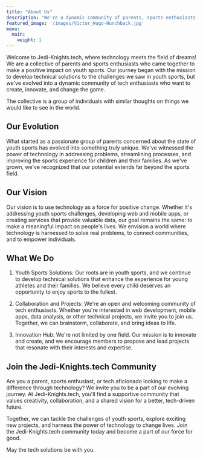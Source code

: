 ```yaml
---
title: "About Us"
description: "We're a dynamic community of parents, sports enthusiasts, and tech aficionados creating innovative solutions for youth sports and beyond. Join us in our mission to make a positive impact through technology."
featured_image: '/images/Victor_Hugo-Hunchback.jpg'
menu:
  main:
    weight: 1
---
```


[//]: # ({{< figure src="/images/Victor_Hugo-Hunchback.jpg" title="Illustration from Victor Hugo et son temps &#40;1881&#41;" >}})

Welcome to Jedi-Knights.tech, where technology meets the field of dreams! We are a collective of parents and sports enthusiasts who came together to make a positive impact on youth sports. Our journey began with the mission to develop technical solutions to the challenges we saw in youth sports, but we've evolved into a dynamic community of tech enthusiasts who want to create, innovate, and change the game.


The collective is a group of individuals with similar thoughts on things we would like to see in the world.

## Our Evolution
What started as a passionate group of parents concerned about the state of youth sports has evolved into something truly unique. We've witnessed the power of technology in addressing problems, streamlining processes, and improving the sports experience for children and their families. As we've grown, we've recognized that our potential extends far beyond the sports field.

## Our Vision

Our vision is to use technology as a force for positive change. Whether it's addressing youth sports challenges, developing web and mobile apps, or creating services that provide valuable data, our goal remains the same: to make a meaningful impact on people's lives. We envision a world where technology is harnessed to solve real problems, to connect communities, and to empower individuals.

## What We Do

1. Youth Sports Solutions: Our roots are in youth sports, and we continue to develop technical solutions that enhance the experience for young athletes and their families. We believe every child deserves an opportunity to enjoy sports to the fullest.

2. Collaboration and Projects: We're an open and welcoming community of tech enthusiasts. Whether you're interested in web development, mobile apps, data analysis, or other technical projects, we invite you to join us. Together, we can brainstorm, collaborate, and bring ideas to life.

3. Innovation Hub: We're not limited by one field. Our mission is to innovate and create, and we encourage members to propose and lead projects that resonate with their interests and expertise.

## Join the Jedi-Knights.tech Community

Are you a parent, sports enthusiast, or tech aficionado looking to make a difference through technology? We invite you to be a part of our evolving journey. At Jedi-Knights.tech, you'll find a supportive community that values creativity, collaboration, and a shared vision for a better, tech-driven future.

Together, we can tackle the challenges of youth sports, explore exciting new projects, and harness the power of technology to change lives. Join the Jedi-Knights.tech community today and become a part of our force for good.

May the tech solutions be with you.
